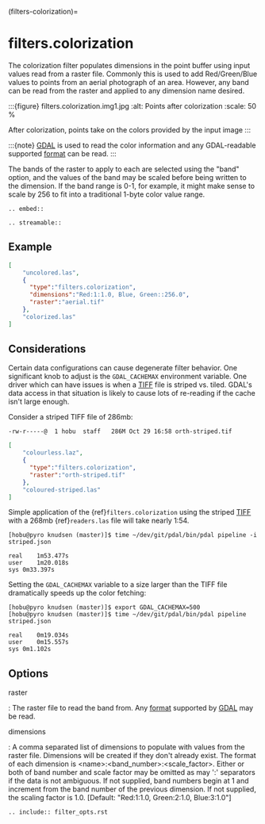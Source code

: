 (filters-colorization)=

# filters.colorization

The colorization filter populates dimensions in the point buffer using input
values read from a raster file. Commonly this is used to add Red/Green/Blue
values to points from an aerial photograph of an area. However, any band can be
read from the raster and applied to any dimension name desired.

:::{figure} filters.colorization.img1.jpg
:alt: Points after colorization
:scale: 50 %

After colorization, points take on the colors provided by the input image
:::

:::{note}
[GDAL] is used to read the color information and any GDAL-readable
supported [format] can be read.
:::

The bands of the raster to apply to each are selected using the "band" option,
and the values of the band may be scaled before being written to the dimension.
If the band range is 0-1, for example, it might make sense to scale by 256 to
fit into a traditional 1-byte color value range.

```{eval-rst}
.. embed::
```

```{eval-rst}
.. streamable::
```

## Example

```json
[
    "uncolored.las",
    {
      "type":"filters.colorization",
      "dimensions":"Red:1:1.0, Blue, Green::256.0",
      "raster":"aerial.tif"
    },
    "colorized.las"
]
```

## Considerations

Certain data configurations can cause degenerate filter behavior.
One significant knob to adjust is the `GDAL_CACHEMAX` environment
variable. One driver which can have issues is when a [TIFF] file is
striped vs. tiled. GDAL's data access in that situation is likely to
cause lots of re-reading if the cache isn't large enough.

Consider a striped TIFF file of 286mb:

```
-rw-r-----@  1 hobu  staff   286M Oct 29 16:58 orth-striped.tif
```

```json
[
    "colourless.laz",
    {
      "type":"filters.colorization",
      "raster":"orth-striped.tif"
    },
    "coloured-striped.las"
]
```

Simple application of the {ref}`filters.colorization` using the striped [TIFF]
with a 268mb {ref}`readers.las` file will take nearly 1:54.

```
[hobu@pyro knudsen (master)]$ time ~/dev/git/pdal/bin/pdal pipeline -i striped.json

real    1m53.477s
user    1m20.018s
sys 0m33.397s
```

Setting the `GDAL_CACHEMAX` variable to a size larger than the TIFF file
dramatically speeds up the color fetching:

```
[hobu@pyro knudsen (master)]$ export GDAL_CACHEMAX=500
[hobu@pyro knudsen (master)]$ time ~/dev/git/pdal/bin/pdal pipeline striped.json

real    0m19.034s
user    0m15.557s
sys 0m1.102s
```

## Options

raster

: The raster file to read the band from. Any [format] supported by
  [GDAL] may be read.

dimensions

: A comma separated list of dimensions to populate with values from the raster
  file. Dimensions will be created if they don't already exist.  The format
  of each dimension is \<name>:\<band_number>:\<scale_factor>.
  Either or both of band number and scale factor may be omitted as may ':'
  separators if the data is not ambiguous.  If not supplied, band numbers
  begin at 1 and increment from the band number of the previous dimension.
  If not supplied, the scaling factor is 1.0.
  \[Default: "Red:1:1.0, Green:2:1.0, Blue:3:1.0"\]

```{eval-rst}
.. include:: filter_opts.rst
```

[format]: https://www.gdal.org/formats_list.html
[gdal]: http://www.gdal.org
[tiff]: http://www.gdal.org/frmt_gtiff.html
